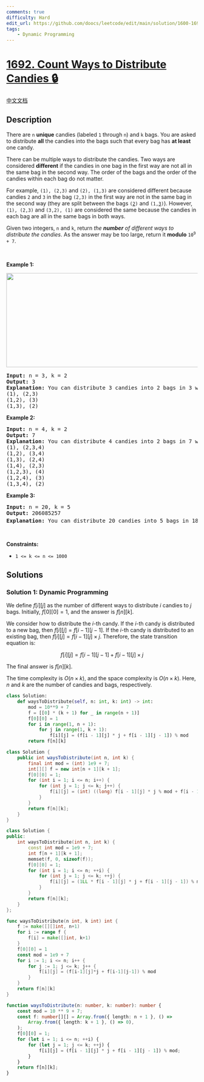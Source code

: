 ```yaml
---
comments: true
difficulty: Hard
edit_url: https://github.com/doocs/leetcode/edit/main/solution/1600-1699/1692.Count%20Ways%20to%20Distribute%20Candies/README_EN.md
tags:
    - Dynamic Programming
---
```


<!-- problem:start -->

# [1692. Count Ways to Distribute Candies 🔒](https://leetcode.com/problems/count-ways-to-distribute-candies)

[中文文档](/solution/1600-1699/1692.Count%20Ways%20to%20Distribute%20Candies/README.md)

## Description

<!-- description:start -->

<p>There are <code>n</code> <strong>unique</strong> candies (labeled <code>1</code> through <code>n</code>) and <code>k</code> bags. You are asked to distribute <strong>all</strong> the candies into the bags such that every bag has <strong>at least</strong> one candy.</p>

<p>There can be multiple ways to distribute the candies. Two ways are considered <strong>different</strong> if the candies in one bag in the first way are not all in the same bag in the second way. The order of the bags and the order of the candies within each bag do not matter.</p>

<p>For example, <code>(1), (2,3)</code> and <code>(2), (1,3)</code> are considered different because candies <code>2</code> and <code>3</code> in the bag <code>(2,3)</code> in the first way are not in the same bag in the second way (they are split between the bags <code>(<u>2</u>)</code> and <code>(1,<u>3</u>)</code>). However, <code>(1), (2,3)</code> and <code>(3,2), (1)</code> are considered the same because the candies in each bag are all in the same bags in both ways.</p>

<p>Given two integers, <code>n</code> and <code>k</code>, return <em>the <strong>number</strong> of different ways to distribute the candies</em>. As the answer may be too large, return it <strong>modulo</strong> <code>10<sup>9</sup> + 7</code>.</p>

<p>&nbsp;</p>
<p><strong class="example">Example 1:</strong></p>

<p><img alt="" src="https://fastly.jsdelivr.net/gh/doocs/leetcode@main/solution/1600-1699/1692.Count%20Ways%20to%20Distribute%20Candies/images/candies-1.png" style="height: 248px; width: 600px;" /></p>

<pre>
<strong>Input:</strong> n = 3, k = 2
<strong>Output:</strong> 3
<strong>Explanation:</strong> You can distribute 3 candies into 2 bags in 3 ways:
(1), (2,3)
(1,2), (3)
(1,3), (2)
</pre>

<p><strong class="example">Example 2:</strong></p>

<pre>
<strong>Input:</strong> n = 4, k = 2
<strong>Output:</strong> 7
<strong>Explanation:</strong> You can distribute 4 candies into 2 bags in 7 ways:
(1), (2,3,4)
(1,2), (3,4)
(1,3), (2,4)
(1,4), (2,3)
(1,2,3), (4)
(1,2,4), (3)
(1,3,4), (2)
</pre>

<p><strong class="example">Example 3:</strong></p>

<pre>
<strong>Input:</strong> n = 20, k = 5
<strong>Output:</strong> 206085257
<strong>Explanation:</strong> You can distribute 20 candies into 5 bags in 1881780996 ways. 1881780996 modulo 10<sup>9</sup> + 7 = 206085257.
</pre>

<p>&nbsp;</p>
<p><strong>Constraints:</strong></p>

<ul>
	<li><code>1 &lt;= k &lt;= n &lt;= 1000</code></li>
</ul>

<!-- description:end -->

## Solutions

<!-- solution:start -->

### Solution 1: Dynamic Programming

We define $f[i][j]$ as the number of different ways to distribute $i$ candies to $j$ bags. Initially, $f[0][0]=1$, and the answer is $f[n][k]$.

We consider how to distribute the $i$-th candy. If the $i$-th candy is distributed to a new bag, then $f[i][j]=f[i-1][j-1]$. If the $i$-th candy is distributed to an existing bag, then $f[i][j]=f[i-1][j]\times j$. Therefore, the state transition equation is:

$$
f[i][j]=f[i-1][j-1]+f[i-1][j]\times j
$$

The final answer is $f[n][k]$.

The time complexity is $O(n \times k)$, and the space complexity is $O(n \times k)$. Here, $n$ and $k$ are the number of candies and bags, respectively.

<!-- tabs:start -->

```python
class Solution:
    def waysToDistribute(self, n: int, k: int) -> int:
        mod = 10**9 + 7
        f = [[0] * (k + 1) for _ in range(n + 1)]
        f[0][0] = 1
        for i in range(1, n + 1):
            for j in range(1, k + 1):
                f[i][j] = (f[i - 1][j] * j + f[i - 1][j - 1]) % mod
        return f[n][k]
```

```java
class Solution {
    public int waysToDistribute(int n, int k) {
        final int mod = (int) 1e9 + 7;
        int[][] f = new int[n + 1][k + 1];
        f[0][0] = 1;
        for (int i = 1; i <= n; i++) {
            for (int j = 1; j <= k; j++) {
                f[i][j] = (int) ((long) f[i - 1][j] * j % mod + f[i - 1][j - 1]) % mod;
            }
        }
        return f[n][k];
    }
}
```

```cpp
class Solution {
public:
    int waysToDistribute(int n, int k) {
        const int mod = 1e9 + 7;
        int f[n + 1][k + 1];
        memset(f, 0, sizeof(f));
        f[0][0] = 1;
        for (int i = 1; i <= n; ++i) {
            for (int j = 1; j <= k; ++j) {
                f[i][j] = (1LL * f[i - 1][j] * j + f[i - 1][j - 1]) % mod;
            }
        }
        return f[n][k];
    }
};
```

```go
func waysToDistribute(n int, k int) int {
	f := make([][]int, n+1)
	for i := range f {
		f[i] = make([]int, k+1)
	}
	f[0][0] = 1
	const mod = 1e9 + 7
	for i := 1; i <= n; i++ {
		for j := 1; j <= k; j++ {
			f[i][j] = (f[i-1][j]*j + f[i-1][j-1]) % mod
		}
	}
	return f[n][k]
}
```

```ts
function waysToDistribute(n: number, k: number): number {
    const mod = 10 ** 9 + 7;
    const f: number[][] = Array.from({ length: n + 1 }, () =>
        Array.from({ length: k + 1 }, () => 0),
    );
    f[0][0] = 1;
    for (let i = 1; i <= n; ++i) {
        for (let j = 1; j <= k; ++j) {
            f[i][j] = (f[i - 1][j] * j + f[i - 1][j - 1]) % mod;
        }
    }
    return f[n][k];
}
```

<!-- tabs:end -->

<!-- solution:end -->

<!-- problem:end -->

